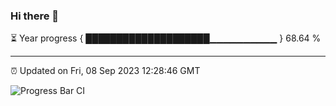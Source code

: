 ### Hi there 👋

⏳ Year progress { ████████████████████▁▁▁▁▁▁▁▁▁▁ } 68.64 %

---

⏰ Updated on Fri, 08 Sep 2023 12:28:46 GMT

![Progress Bar CI](https://github.com/liununu/liununu/workflows/Progress%20Bar%20CI/badge.svg)
